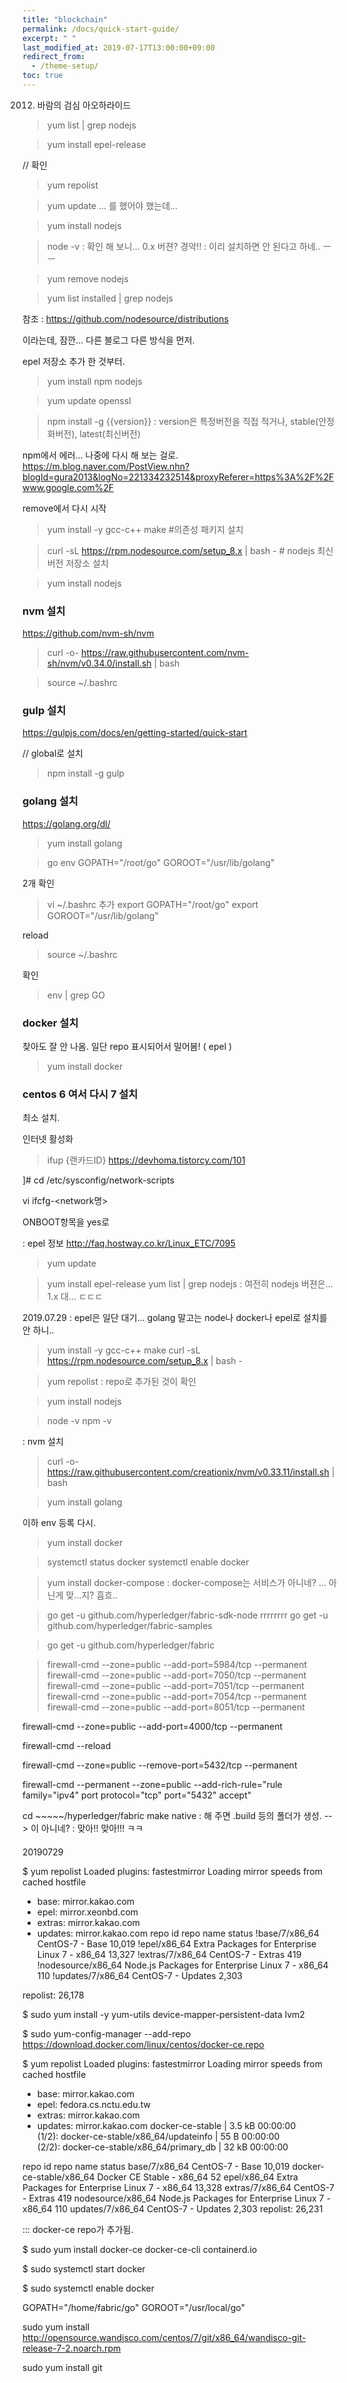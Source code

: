 ```yaml
---
title: "blockchain"
permalink: /docs/quick-start-guide/
excerpt: " "
last_modified_at: 2019-07-17T13:00:00+09:00
redirect_from:
  - /theme-setup/
toc: true
---
```

2012. 바람의 검심
아오하라이드



> yum list | grep nodejs

> yum install epel-release

// 확인
> yum repolist 

> yum update ... 를 했어야 했는데...

> yum install nodejs
                
> node -v 
 : 확인 해 보니... 0.x 버젼? 경악!!
 : 이리 설치하면 안 된다고 하네.. ㅡㅡ

> yum remove nodejs

> yum list installed | grep nodejs

참조 : https://github.com/nodesource/distributions

이라는데, 잠깐... 다른 블로그 다른 방식을 먼저.

epel 저장소 추가 한 것부터.
> yum install npm nodejs

> yum update openssl

> npm install -g {{version}}
 : version은 특정버전을 직접 적거나, stable(안정화버전), latest(최신버전)

npm에서 에러... 나중에 다시 해 보는 걸로.
 https://m.blog.naver.com/PostView.nhn?blogId=gura2013&logNo=221334232514&proxyReferer=https%3A%2F%2Fwww.google.com%2F


 remove에서 다시 시작
> yum install -y gcc-c++ make     #의존성 패키지 설치

> curl -sL https://rpm.nodesource.com/setup_8.x | bash -   # nodejs 최신버전 저장소 설치

> yum install nodejs


### nvm 설치
https://github.com/nvm-sh/nvm

> curl -o- https://raw.githubusercontent.com/nvm-sh/nvm/v0.34.0/install.sh | bash

> source ~/.bashrc

### gulp 설치
https://gulpjs.com/docs/en/getting-started/quick-start

// global로 설치
> npm install -g gulp


### golang 설치
https://golang.org/dl/

> yum install golang

> go env
GOPATH="/root/go"
GOROOT="/usr/lib/golang"

2개 확인

> vi ~/.bashrc
추가
export GOPATH="/root/go"
export GOROOT="/usr/lib/golang"

reload
> source ~/.bashrc

확인
> env | grep GO


### docker 설치
찾아도 잘 안 나옴.
일단 repo 표시되어서 밀어봄! ( epel )
> yum install docker 










### centos 6 여서 다시 7 설치
최소 설치.



인터넷 활성화
> ifup {랜카드ID}
https://devhoma.tistorcy.com/101

]# cd /etc/sysconfig/network-scripts

vi ifcfg-<network명>

ONBOOT항목을 yes로



: epel 정보
http://faq.hostway.co.kr/Linux_ETC/7095


> yum update

> yum install epel-release
> yum list | grep nodejs
: 여전히 nodejs 버젼은... 1.x 대... ㄷㄷㄷ


2019.07.29 : epel은 일단 대기... golang 말고는 node나 docker나 epel로 설치를 안 하니..

> yum install -y gcc-c++ make
> curl -sL https://rpm.nodesource.com/setup_8.x | bash -

> yum repolist 
: repo로 추가된 것이 확인

> yum install nodejs

> node -v
> npm -v

: nvm 설치
> curl -o- https://raw.githubusercontent.com/creationix/nvm/v0.33.11/install.sh | bash

> yum install golang

이하 env 등록 다시.


> yum install docker 

> systemctl status docker
> systemctl enable docker


> yum install docker-compose
: docker-compose는 서비스가 아니네? ... 아닌게 맞...지? 흠흐..

> go get -u github.com/hyperledger/fabric-sdk-node
rrrrrrrr
> go get -u github.com/hyperledger/fabric-samples

> go get -u github.com/hyperledger/fabric




> firewall-cmd --zone=public --add-port=5984/tcp --permanent
firewall-cmd --zone=public --add-port=7050/tcp --permanent
firewall-cmd --zone=public --add-port=7051/tcp --permanent
firewall-cmd --zone=public --add-port=7054/tcp --permanent
firewall-cmd --zone=public --add-port=8051/tcp --permanent

firewall-cmd --zone=public --add-port=4000/tcp --permanent

firewall-cmd --reload


firewall-cmd --zone=public --remove-port=5432/tcp --permanent

firewall-cmd --permanent --zone=public --add-rich-rule="rule family="ipv4" port protocol="tcp" port="5432" accept"



cd ~~~~~/hyperledger/fabric 
make native
: 해 주면 .build 등의 폴더가 생성. --> 이 아니네?
: 맞아!! 맞아!!! ㅋㅋ











####
20190729

$ yum repolist
Loaded plugins: fastestmirror
Loading mirror speeds from cached hostfile
 * base: mirror.kakao.com
 * epel: mirror.xeonbd.com
 * extras: mirror.kakao.com
 * updates: mirror.kakao.com
repo id               repo name                                                   status
!base/7/x86_64        CentOS-7 - Base                                             10,019
!epel/x86_64          Extra Packages for Enterprise Linux 7 - x86_64              13,327
!extras/7/x86_64      CentOS-7 - Extras                                           419
!nodesource/x86_64    Node.js Packages for Enterprise Linux 7 - x86_64            110
!updates/7/x86_64     CentOS-7 - Updates                                          2,303

repolist: 26,178


$ sudo yum install -y yum-utils device-mapper-persistent-data lvm2

$ sudo yum-config-manager --add-repo https://download.docker.com/linux/centos/docker-ce.repo

$ yum repolist
Loaded plugins: fastestmirror
Loading mirror speeds from cached hostfile
 * base: mirror.kakao.com
 * epel: fedora.cs.nctu.edu.tw
 * extras: mirror.kakao.com
 * updates: mirror.kakao.com
docker-ce-stable                                     | 3.5 kB  00:00:00     
(1/2): docker-ce-stable/x86_64/updateinfo            |   55 B  00:00:00     
(2/2): docker-ce-stable/x86_64/primary_db            |  32 kB  00:00:00     

repo id                   repo name                                                   status
base/7/x86_64             CentOS-7 - Base                                             10,019
docker-ce-stable/x86_64   Docker CE Stable - x86_64                                   52
epel/x86_64               Extra Packages for Enterprise Linux 7 - x86_64              13,328
extras/7/x86_64           CentOS-7 - Extras                                           419
nodesource/x86_64         Node.js Packages for Enterprise Linux 7 - x86_64            110
updates/7/x86_64          CentOS-7 - Updates                                          2,303
repolist: 26,231

::: docker-ce repo가 추가됨.

$ sudo yum install docker-ce docker-ce-cli containerd.io

$ sudo systemctl start docker

$ sudo systemctl enable docker







GOPATH="/home/fabric/go"
GOROOT="/usr/local/go"





sudo yum install http://opensource.wandisco.com/centos/7/git/x86_64/wandisco-git-release-7-2.noarch.rpm

sudo yum install git 








